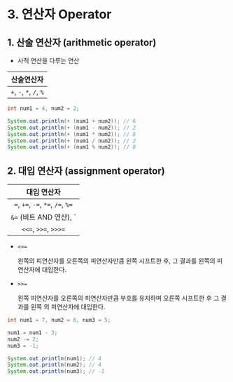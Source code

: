 # 3. 연산자 Operator

## 1. 산술 연산자 (arithmetic operator)

- 사칙 연산을 다루는 연산

|       산술연산자        |
| :---------------------: |
| `+`, `-`, `*`, `/`, `%` |

```java
int num1 = 4, num2 = 2;

System.out.println(+ (num1 + num2)); // 6
System.out.println(+ (num1 - num2)); // 2
System.out.println(+ (num1 * num2)); // 8
System.out.println(+ (num1 / num2)); // 2
System.out.println(+ (num1 % num2)); // 0
```



## 2. 대입 연산자 (assignment operator)

|                         대입 연산자                          |
| :----------------------------------------------------------: |
|              `=`, `+=`, `-=`, `*=`, `/=`, `%=`               |
| `&=` (비트 AND 연산), `|=` (비트 OR 연산), `^=` (비트 XOR 연산) |
|                     `<<=`, `>>=`, `>>>=`                     |

- `<<=`

  왼쪽의 피연산자를 오른쪽의 피연산자만큼 왼쪽 시프트한 후, 그 결과를 왼쪽의 피연산자에 대입한다.

- `>>=`

  왼쪽 피연산자를 오른쪽의 피연산자만큼 부호를 유지하며 오른쪽 시프트한 후 그 결과를 왼쪽 의 피연산자에 대입한다.

```JAVA
int num1 = 7, num2 = 6, num3 = 5;

num1 = num1 - 3;
num2 -= 2;
num3 = -1;

System.out.println(num1); // 4
System.out.println(num2); // 4
System.out.println(num3); // -1
```

